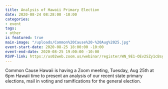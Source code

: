 ```yaml
---
title: Analysis of Hawaii Primary Election
date: 2020-08-24 08:28:00 -10:00
categories:
- event
tags:
- other
is featured: true
main-image: "/uploads/Common%20Cause%20-%20Aug%2025.jpg"
event-start-date: 2020-08-25 18:00:00 -10:00
event-end-date: 2020-08-25 19:00:00 -10:00
RSVP-link: https://us02web.zoom.us/webinar/register/WN_9E1-OEv2SZy1cBsgivuCVA
---
```


Common Cause Hawaii is having a Zoom meeting, Tuesday, Aug 25th at 6pm Hawaii time to present an analysis of our recent state primary elections, mail in voting and ramifications for the general election. 

